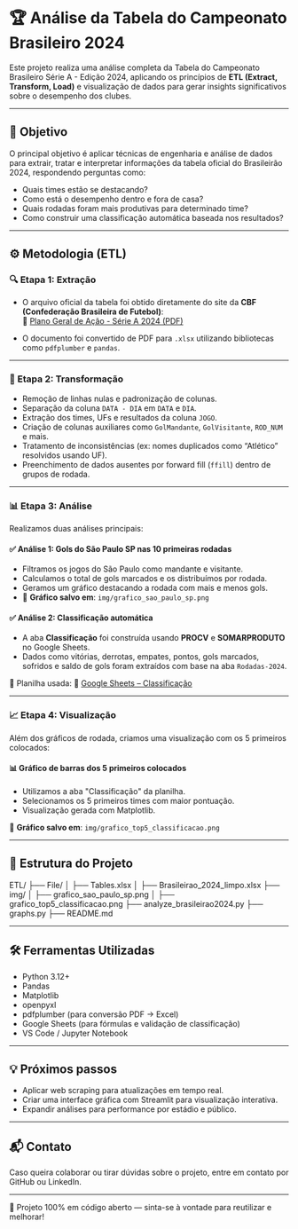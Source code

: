 # 🏆 Análise da Tabela do Campeonato Brasileiro 2024

Este projeto realiza uma análise completa da Tabela do Campeonato Brasileiro Série A - Edição 2024, aplicando os princípios de **ETL (Extract, Transform, Load)** e visualização de dados para gerar insights significativos sobre o desempenho dos clubes.

---

## 📌 Objetivo

O principal objetivo é aplicar técnicas de engenharia e análise de dados para extrair, tratar e interpretar informações da tabela oficial do Brasileirão 2024, respondendo perguntas como:

- Quais times estão se destacando?
- Como está o desempenho dentro e fora de casa?
- Quais rodadas foram mais produtivas para determinado time?
- Como construir uma classificação automática baseada nos resultados?

---

## ⚙️ Metodologia (ETL)

### 🔍 Etapa 1: Extração

- O arquivo oficial da tabela foi obtido diretamente do site da **CBF (Confederação Brasileira de Futebol)**:  
  🔗 [Plano Geral de Ação - Série A 2024 (PDF)](https://www.cbf.com.br/futebol-brasileiro/tabelas/campeonato-brasileiro/serie-a/2024?doc=Plano%20Geral%20de%20A%C3%A7%C3%A3o)

- O documento foi convertido de PDF para `.xlsx` utilizando bibliotecas como `pdfplumber` e `pandas`.

---

### 🧹 Etapa 2: Transformação

- Remoção de linhas nulas e padronização de colunas.
- Separação da coluna `DATA - DIA` em `DATA` e `DIA`.
- Extração dos times, UFs e resultados da coluna `JOGO`.
- Criação de colunas auxiliares como `GolMandante`, `GolVisitante`, `ROD_NUM` e mais.
- Tratamento de inconsistências (ex: nomes duplicados como “Atlético” resolvidos usando UF).
- Preenchimento de dados ausentes por forward fill (`ffill`) dentro de grupos de rodada.

---

### 📊 Etapa 3: Análise

Realizamos duas análises principais:

#### ✅ Análise 1: Gols do São Paulo SP nas 10 primeiras rodadas
- Filtramos os jogos do São Paulo como mandante e visitante.
- Calculamos o total de gols marcados e os distribuímos por rodada.
- Geramos um gráfico destacando a rodada com mais e menos gols.
- 📎 **Gráfico salvo em**: `img/grafico_sao_paulo_sp.png`

#### ✅ Análise 2: Classificação automática

- A aba **Classificação** foi construída usando **PROCV** e **SOMARPRODUTO** no Google Sheets.
- Dados como vitórias, derrotas, empates, pontos, gols marcados, sofridos e saldo de gols foram extraídos com base na aba `Rodadas-2024`.

🧮 Planilha usada:
🔗 [Google Sheets – Classificação](https://docs.google.com/spreadsheets/d/1lDTPz1PrWOYceKmN7aR4eJ5AlIIXIVcBDxSVV_WxpK4/edit?gid=1209557442#gid=1209557442)

---

### 📈 Etapa 4: Visualização

Além dos gráficos de rodada, criamos uma visualização com os 5 primeiros colocados:

#### 📊 Gráfico de barras dos 5 primeiros colocados
- Utilizamos a aba "Classificação" da planilha.
- Selecionamos os 5 primeiros times com maior pontuação.
- Visualização gerada com Matplotlib.

📎 **Gráfico salvo em**: `img/grafico_top5_classificacao.png`

---

## 📁 Estrutura do Projeto

ETL/
├── File/
│ ├── Tables.xlsx
│ ├── Brasileirao_2024_limpo.xlsx
├── img/
│ ├── grafico_sao_paulo_sp.png
│ ├── grafico_top5_classificacao.png
├── analyze_brasileirao2024.py
├── graphs.py
├── README.md


---

## 🛠️ Ferramentas Utilizadas

- Python 3.12+
- Pandas
- Matplotlib
- openpyxl
- pdfplumber (para conversão PDF → Excel)
- Google Sheets (para fórmulas e validação de classificação)
- VS Code / Jupyter Notebook

---

## 💡 Próximos passos

- Aplicar web scraping para atualizações em tempo real.
- Criar uma interface gráfica com Streamlit para visualização interativa.
- Expandir análises para performance por estádio e público.

---

## 📬 Contato

Caso queira colaborar ou tirar dúvidas sobre o projeto, entre em contato por GitHub ou LinkedIn.

---

🚀 Projeto 100% em código aberto — sinta-se à vontade para reutilizar e melhorar!

